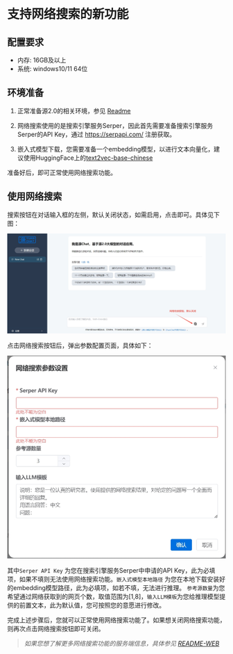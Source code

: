 # 支持网络搜索的新功能

## 配置要求 
* 内存: 16GB及以上
* 系统: windows10/11 64位


## 环境准备

1. 正常准备源2.0的相关环境，参见 [Readme](../README.md)

2. 网络搜索使用的是搜索引擎服务Serper，因此首先需要准备搜索引擎服务Serper的API Key，通过 https://serpapi.com/ 注册获取。

3. 嵌入式模型下载，您需要准备一个embedding模型，以进行文本向量化，建议使用HuggingFace上的[text2vec-base-chinese](https://huggingface.co/shibing624/text2vec-base-chinese)

准备好后，即可正常使用网络搜索功能。

## 使用网络搜索
搜索按钮在对话输入框的左侧，默认关闭状态，如需启用，点击即可。具体见下图：

![yuanchat-web-homepage](./images/support-web-search/homepage.png)

点击网络搜索按钮后，弹出参数配置页面，具体如下：

![yuanchat-web-support](./images/support-web-search/web-search-config.png)

其中`Serper API Key` 为您在搜索引擎服务Serper中申请的API Key，此为必填项，如果不填则无法使用网络搜索功能。`嵌入式模型本地路径` 为您在本地下载安装好的embedding模型路径，此为必填项，如若不填，无法进行推理。
`参考源数量`为您希望通过网络获取到的网页个数，取值范围为[1,8]，`输入LLM模板`为您给推理模型提供的前置文本，此为默认值，您可按照您的意愿进行修改。

完成上述步骤后，您就可以正常使用网络搜索功能了。如果想关闭网络搜索功能，则再次点击网络搜索按钮即可关闭。

> _如果您想了解更多网络搜索功能的服务端信息，具体参见 [README-WEB](../src/python/README-web.md)_